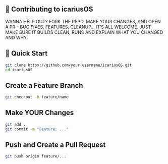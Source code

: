 ## 🤝 Contributing to icariusOS

WANNA HELP OUT? FORK THE REPO, MAKE YOUR CHANGES, AND OPEN A PR – BUG FIXES, FEATURES, CLEANUP… IT’S ALL WELCOME.
JUST MAKE SURE IT BUILDS CLEAN, RUNS AND EXPLAIN WHAT YOU CHANGED AND WHY.

## 🚀 Quick Start

```bash
git clone https://github.com/your-username/icariusOS.git
cd icariusOS
```

## Create a Feature Branch

```bash
git checkout -b feature/name
```

## Make YOUR Changes

```bash
git add .
git commit -m "Feature: ..."
```

## Push and Create a Pull Request

```bash
git push origin feature/...
```